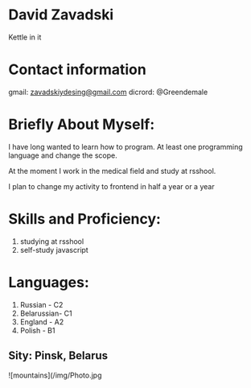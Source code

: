 # David Zavadski  

 Kettle in it

# Contact information
gmail: zavadskiydesing@gmail.com
dicrord: @Greendemale

# Briefly About Myself:

I have long wanted to learn how to program. At least one programming language and change the scope.

At the moment I work in the medical field and study at rsshool.

I plan to change my activity to frontend in half a year or a year

# Skills and Proficiency:
1. studying at rsshool
2. self-study javascript

# Languages:
1. Russian - C2
2. Belarussian- C1
3. England - A2
4. Polish - B1

## Sity: Pinsk, Belarus

![mountains](/img/Photo.jpg